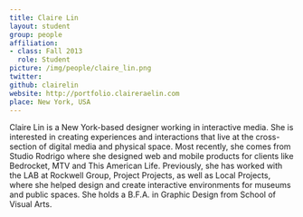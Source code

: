 ```yaml
---
title: Claire Lin
layout: student
group: people
affiliation:
- class: Fall 2013
  role: Student
picture: /img/people/claire_lin.png
twitter:
github: clairelin
website: http://portfolio.claireraelin.com
place: New York, USA
---
```

Claire Lin is a New York-based designer working in interactive media. She is interested in creating experiences and interactions that live at the cross-section of digital media and physical space. Most recently, she comes from Studio Rodrigo where she designed web and mobile products for clients like Bedrocket, MTV and This American Life. Previously, she has worked with the LAB at Rockwell Group, Project Projects, as well as Local Projects, where she helped design and create interactive environments for museums and public spaces. She holds a B.F.A. in Graphic Design from School of Visual Arts.
